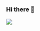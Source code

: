 ### Hi there 👋
![](https://user-images.githubusercontent.com/99373782/153359082-9891c2f8-69f4-4258-83f0-c5dfbe69ace3.png)
<!--![Kalis-Be](https://user-images.githubusercontent.com/99373782/153357947-50a8c7d5-c6f5-4393-9fc1-7dd681b32109.png)

**Kalis-Be/Kalis-Be** is a ✨ _special_ ✨ repository because its `README.md` (this file) appears on your GitHub profile.

Here are some ideas to get you started:

- 🔭 I’m currently working on ...
- 🌱 I’m currently learning ...
- 👯 I’m looking to collaborate on ...
- 🤔 I’m looking for help with ...
- 💬 Ask me about ...
- 📫 How to reach me: ...
- 😄 Pronouns: ...
- ⚡ Fun fact: ...
-->
